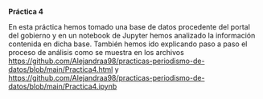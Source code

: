 **Práctica 4**

En esta práctica hemos tomado una base de datos procedente del portal del gobierno y en un notebook de Jupyter hemos analizado la información contenida en dicha base.
También hemos ido explicando paso a paso el proceso de análisis como se muestra en los archivos https://github.com/Alejandraa98/practicas-periodismo-de-datos/blob/main/Practica4.html y https://github.com/Alejandraa98/practicas-periodismo-de-datos/blob/main/Practica4.ipynb
